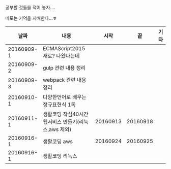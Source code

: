 공부할 것들을 적어 놓자....

메모는 기억을 지배한다...ㅎ  

| 날짜 | 내용 | 시작 | 끝  | 기타 |
| --- | --- | --- | --- | --- |
| 20160909-1 | ECMAScript2015 새로? 나왔다는데  | | | |
| 20160909-2 | gulp 관련 내용 정리 | | | |
| 20160909-3 | webpack 관련 내용 정리 | | | |
| 20160910-1 | 다양한언어로 배우는 정규표현식 1독 | | | |
| 20160911-1 | 생활코딩 작심40시간 웹서비스 만들기(리눅스,aws 제외)  | 20160913 | 20160918 | |
| 20160916-1 | 생활코딩 aws | 20160924 | 20160925 | |
| 20160916-1 | 생활코딩 리눅스 | | | |
